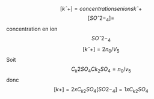 $$ [kˆ+] = concentrations en ions kˆ+$$
$$[SOˆ2-_4] =$$ concentration en ion $$SOˆ2-_4$$
$$[kˆ+] = 2n_0/V_5$$
Soit $$ C_k2 SO_4
Ck_2 SO_4 = n_0/v_5$$
donc 
$$
[k+] = 2xC_{k2} SO_{4}
[SO2-_4] = 1xC_{k2}SO_{4}
$$
